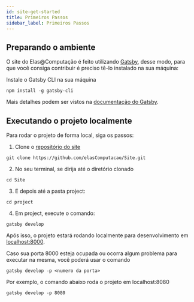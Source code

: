 ```yaml
---
id: site-get-started
title: Primeiros Passos 
sidebar_label: Primeiros Passos
---
```



## Preparando o ambiente
O site do Elas@Computação é feito utilizando [Gatsby](https://www.gatsbyjs.com), desse modo, para que você consiga contribuir é preciso tê-lo instalado na sua máquina:

Instale o Gatsby CLI na sua máquina
```
npm install -g gatsby-cli
```

Mais detalhes podem ser vistos na [documentação do Gatsby](https://www.gatsbyjs.com/docs/quick-start/).

## Executando o projeto localmente

Para rodar o projeto de forma local, siga os passos:

1. Clone o [repositório do site](https://github.com/elasComputacao/Site)
``` 
git clone https://github.com/elasComputacao/Site.git
``` 

2. No seu terminal, se dirija até o diretório clonado
```
cd Site
```

3. E depois até a pasta project:
```
cd project
```

4. Em project, execute o comando:
```
gatsby develop
```

Após isso, o projeto estará rodando localmente para desenvolvimento em [localhost:8000](https://localhost:8000).

Caso sua porta 8000 esteja ocupada ou ocorra algum problema para executar na mesma, você poderá usar o comando

```
gatsby develop -p <numero da porta>
```

Por exemplo, o comando abaixo roda o projeto em localhost:8080

```
gatsby develop -p 8080
```
